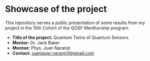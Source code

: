 # Showcase of the project
This repository serves a public presentation of some results from my project in the 10th Cohort of the QOSF Menthorship program.
- **Title of the project:** Quantum Twins of Quantum Sensors.
- **Mentor:** Dr. Jack Baker
- **Mentee:** Phys. Juan Naranjo
- **Contact:** juanjavier.naranjo1@gmail.com
